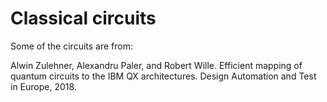# Classical circuits

Some of the circuits are from:

Alwin Zulehner, Alexandru Paler, and Robert Wille. Efficient mapping of quantum circuits to the IBM QX architectures. Design Automation and Test in Europe, 2018.
